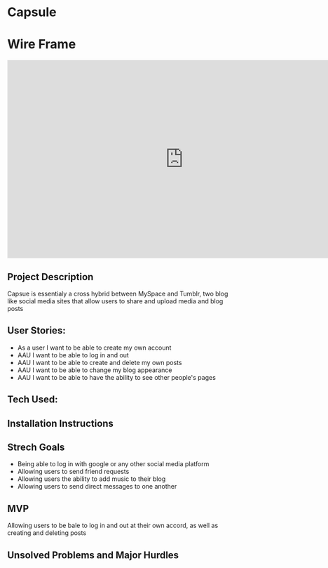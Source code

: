 # Capsule


<h1><strong>Wire Frame</h1></strong>
<iframe style="border: 1px solid rgba(0, 0, 0, 0.1);" width="800" height="450" src="https://www.figma.com/embed?embed_host=share&url=https%3A%2F%2Fwww.figma.com%2Ffile%2FBdPg6b07wgjxUkr0uRnXBj%2FProject-2-Wireframe%3Fnode-id%3D0%253A3" allowfullscreen></iframe>

<h2><strong>Project Description</h2></strong>
<p>Capsue is essentialy a cross hybrid between MySpace and Tumblr, two blog like social media sites that allow users to share and upload media and blog posts</p>


<h2><strong>User Stories:</h2></strong>
<p><ul>
<li>As a user I want to be able to create my own account
</li>
<li>AAU I want to be able to log in and out
</li>
<li>AAU I want to be able to create and delete my own posts</li>
<li>AAU I want to be able to change my blog appearance
</li>
<li>AAU I want to be able to have the ability to see other people's pages</li>
</ul>
</p>

<h2><strong>Tech Used:</h2></strong>
<p></p>

<h2><strong>Installation Instructions</h2></strong>
</p></p>


<h2><strong>Strech Goals</h2></strong>
</p><ul>
<li>Being able to log in with google or any other social media platform
</li>
<li>Allowing users to send friend requests</li>
<li>Allowing users the ability to add music to their blog</li>
<li>Allowing users to send direct messages to one another</li>
</ul></p>

<h2><strong>MVP</h2></strong>
</p>Allowing users to be bale to log in and out at their own accord, as well as creating and deleting posts</p>


<h2><strong>Unsolved Problems and Major Hurdles</h2></strong>
<p></p>